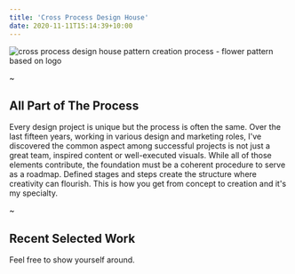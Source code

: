 ```yaml
---
title: 'Cross Process Design House'
date: 2020-11-11T15:14:39+10:00
---
```


![cross process design house pattern creation process - flower pattern based on logo](/images/cross-process-design-house-brand-pattern.png "title")

~

## All Part of The Process

Every design project is unique but the process is often the same. Over the last fifteen years, working in various design and marketing roles, I've discovered the common aspect among successful projects is not just a great team, inspired content or well-executed visuals. While all of those elements contribute, the foundation must be a coherent procedure to serve as a roadmap. Defined stages and steps create the structure where creativity can flourish. This is how you get from concept to creation and it's my specialty.

~

## Recent Selected Work

Feel free to show yourself around. 